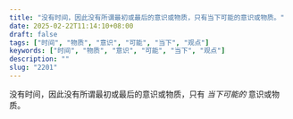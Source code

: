 ```yaml
---
title: "没有时间，因此没有所谓最初或最后的意识或物质，只有当下可能的意识或物质。"
date: 2025-02-22T11:14:10+08:00
draft: false
tags: ["时间", "物质", "意识", "可能", "当下", "观点"]
keywords: ["时间", "物质", "意识", "可能", "当下", "观点"]
description: ""
slug: "2201"
---
```


没有时间，因此没有所谓最初或最后的意识或物质，只有 *当下可能的* 意识或物质。